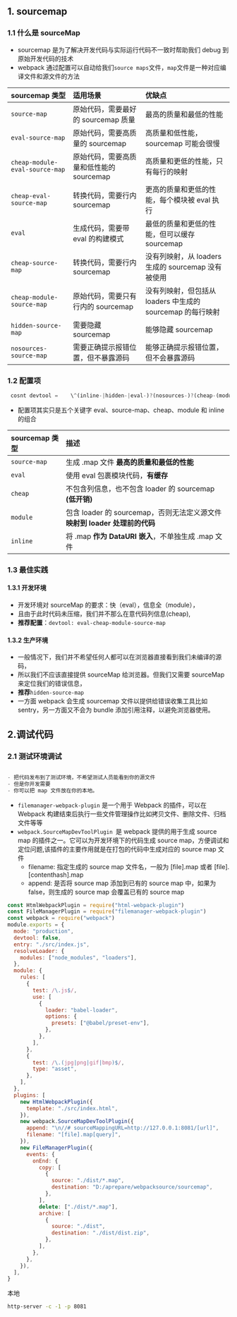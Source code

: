 ## 1. sourcemap

### 1.1 什么是 sourceMap

- sourcemap 是为了解决开发代码与实际运行代码不一致时帮助我们 debug 到原始开发代码的技术
- webpack 通过配置可以自动给我们`source maps`文件，`map`文件是一种对应编译文件和源文件的方法

| sourcemap 类型                 | 适用场景                                 | 优缺点                                                     |
| :----------------------------- | :--------------------------------------- | :--------------------------------------------------------- |
| `source-map`                   | 原始代码，需要最好的 sourcemap 质量      | 最高的质量和最低的性能                                     |
| `eval-source-map`              | 原始代码，需要高质量的 sourcemap         | 高质量和低性能，sourcemap 可能会很慢                       |
| `cheap-module-eval-source-map` | 原始代码，需要高质量和低性能的 sourcemap | 高质量和更低的性能，只有每行的映射                         |
| `cheap-eval-source-map`        | 转换代码，需要行内 sourcemap             | 更高的质量和更低的性能，每个模块被 eval 执行               |
| `eval`                         | 生成代码，需要带 eval 的构建模式         | 最低的质量和更低的性能，但可以缓存 sourcemap               |
| `cheap-source-map`             | 转换代码，需要行内 sourcemap             | 没有列映射，从 loaders 生成的 sourcemap 没有被使用         |
| `cheap-module-source-map`      | 原始代码，需要只有行内的 sourcemap       | 没有列映射，但包括从 loaders 中生成的 sourcemap 的每行映射 |
| `hidden-source-map`            | 需要隐藏 sourcemap                       | 能够隐藏 sourcemap                                         |
| `nosources-source-map`         | 需要正确提示报错位置，但不暴露源码       | 能够正确提示报错位置，但不会暴露源码                       |

### 1.2 配置项

```js
 cosnt devtool =	\^(inline-|hidden-|eval-)?(nosources-)?(cheap-(module-)?)?source-map$\
```

- 配置项其实只是五个关键字 eval、source-map、cheap、module 和 inline 的组合

| sourcemap 类型 | 描述                                                                        |
| :------------- | :-------------------------------------------------------------------------- |
| `source-map`   | 生成 .map 文件 **最高的质量和最低的性能**                                   |
| `eval`         | 使用 eval 包裹模块代码，**有缓存**                                          |
| `cheap`        | 不包含列信息，也不包含 loader 的 sourcemap **(低开销)**                     |
| `module`       | 包含 loader 的 sourcemap，否则无法定义源文件 **映射到 loader 处理前的代码** |
| `inline`       | 将 .map **作为 DataURI 嵌入**，不单独生成 .map 文件                         |

### 1.3 最佳实践

#### 1.3.1 开发环境

- 开发环境对 sourceMap 的要求：快（eval），信息全（module），
- 且由于此时代码未压缩，我们并不那么在意代码列信息(cheap),
- **推荐配置**：`devtool: eval-cheap-module-source-map`

#### 1.3.2 生产环境

- 一般情况下，我们并不希望任何人都可以在浏览器直接看到我们未编译的源码，
- 所以我们不应该直接提供 sourceMap 给浏览器。但我们又需要 sourceMap 来定位我们的错误信息，
- **推荐**`hidden-source-map`
- 一方面 webpack 会生成 sourcemap 文件以提供给错误收集工具比如 sentry，另一方面又不会为 bundle 添加引用注释，以避免浏览器使用。

## 2.调试代码

### 2.1 测试环境调试

```js

- 把代码发布到了测试环境，不希望测试人员能看到你的源文件
- 但是你开发需要
- 你可以把 map 文件放在你的本地。
```

- `filemanager-webpack-plugin` 是一个用于 Webpack 的插件，可以在 Webpack 构建结束后执行一些文件管理操作比如拷贝文件、删除文件、归档文件等等
- `webpack.SourceMapDevToolPlugin `是 webpack 提供的用于生成 source map 的插件之一。它可以为开发环境下的代码生成 source map，方便调试和定位问题,该插件的主要作用就是在打包的代码中生成对应的 source map 文件
  - filename: 指定生成的 source map 文件名，一般为 [file].map 或者 [file].[contenthash].map
  - append: 是否将 source map 添加到已有的 source map 中，如果为 false，则生成的 source map 会覆盖已有的 source map

```js
const HtmlWebpackPlugin = require("html-webpack-plugin")
const FileManagerPlugin = require("filemanager-webpack-plugin")
const webpack = require("webpack")
module.exports = {
  mode: "production",
  devtool: false,
  entry: "./src/index.js",
  resolveLoader: {
    modules: ["node_modules", "loaders"],
  },
  module: {
    rules: [
      {
        test: /\.js$/,
        use: [
          {
            loader: "babel-loader",
            options: {
              presets: ["@babel/preset-env"],
            },
          },
        ],
      },
      {
        test: /\.(jpg|png|gif|bmp)$/,
        type: "asset",
      },
    ],
  },
  plugins: [
    new HtmlWebpackPlugin({
      template: "./src/index.html",
    }),
    new webpack.SourceMapDevToolPlugin({
      append: "\n//# sourceMappingURL=http://127.0.0.1:8081/[url]",
      filename: "[file].map[query]",
    }),
    new FileManagerPlugin({
      events: {
        onEnd: {
          copy: [
            {
              source: "./dist/*.map",
              destination: "D:/aprepare/webpacksource/sourcemap",
            },
          ],
          delete: ["./dist/*.map"],
          archive: [
            {
              source: "./dist",
              destination: "./dist/dist.zip",
            },
          ],
        },
      },
    }),
  ],
}
```

本地

```bash
http-server -c -1 -p 8081
```
